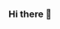 ### Hi there 👋

<!--
**Muhammad-ameen356/muhammad-ameen356** is a ✨ _special_ ✨ repository because its `README.md` (this file) appears on your GitHub profile.

Here are some ideas to get you started:

[![muhammad-ameen356 GitHub stats](https://github-readme-stats.vercel.app/api?username=muhammad-ameen356)](https://github.com/muhammad-ameen356/github-readme-stats)

